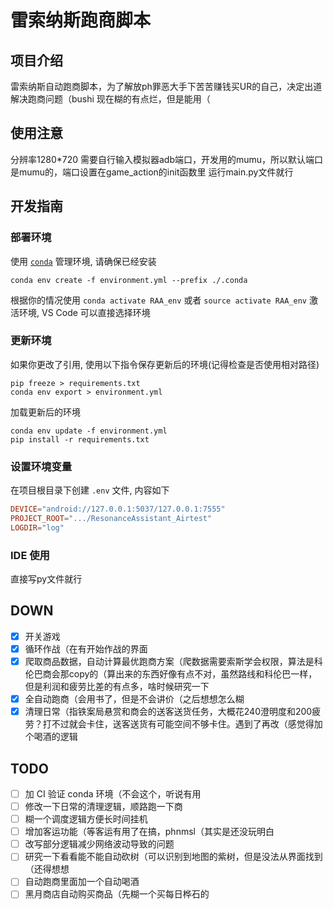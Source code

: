 # 雷索纳斯跑商脚本

## 项目介绍

雷索纳斯自动跑商脚本，为了解放ph罪恶大手下苦苦赚钱买UR的自己，决定出道解决跑商问题（bushi
现在糊的有点烂，但是能用（

## 使用注意

分辨率1280*720
需要自行输入模拟器adb端口，开发用的mumu，所以默认端口是mumu的，端口设置在game_action的init函数里
运行main.py文件就行

## 开发指南

### 部署环境

使用 [`conda`](https://www.anaconda.com/) 管理环境, 请确保已经安装

```shell
conda env create -f environment.yml --prefix ./.conda
```

根据你的情况使用 `conda activate RAA_env` 或者 `source activate RAA_env` 激活环境, VS Code 可以直接选择环境

### 更新环境

如果你更改了引用, 使用以下指令保存更新后的环境(记得检查是否使用相对路径)

```shell
pip freeze > requirements.txt
conda env export > environment.yml
```

加载更新后的环境

```shell
conda env update -f environment.yml
pip install -r requirements.txt
```

### 设置环境变量

在项目根目录下创建 `.env` 文件, 内容如下

```conf
DEVICE="android://127.0.0.1:5037/127.0.0.1:7555"
PROJECT_ROOT=".../ResonanceAssistant_Airtest"
LOGDIR="log"
```

### IDE 使用

直接写py文件就行

## DOWN

- [x] 开关游戏
- [x] 循环作战（在有开始作战的界面
- [x] 爬取商品数据，自动计算最优跑商方案（爬数据需要索斯学会权限，算法是科伦巴商会那copy的（算出来的东西好像有点不对，虽然路线和科伦巴一样，但是利润和疲劳比差的有点多，啥时候研究一下
- [x] 全自动跑商（会用书了，但是不会讲价（之后想想怎么糊
- [x] 清理日常（指铁案局悬赏和商会的送客送货任务，大概花240澄明度和200疲劳？打不过就会卡住，送客送货有可能空间不够卡住。遇到了再改（感觉得加个喝酒的逻辑

## TODO

- [ ] 加 CI 验证 conda 环境（不会这个，听说有用
- [ ] 修改一下日常的清理逻辑，顺路跑一下商
- [ ] 糊一个调度逻辑方便长时间挂机
- [ ] 增加客运功能（等客运有用了在搞，phnmsl（其实是还没玩明白
- [ ] 改写部分逻辑减少网络波动导致的问题
- [ ] 研究一下看看能不能自动砍树（可以识别到地图的紫树，但是没法从界面找到（还得想想
- [ ] 自动跑商里面加一个自动喝酒
- [ ] 黑月商店自动购买商品（先糊一个买每日桦石的
